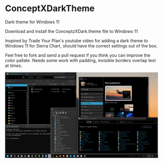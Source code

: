 # ConceptXDarkTheme
Dark theme for Windows 11


Download and install the ConceptzXDark.theme file to Windows 11


Inspired by Trade Your Plan's youtube video for adding a dark theme to Windows 11 for Sierra Chart, should have the correct settings out of the box. 

Feel free to fork and send a pull request if you think you can improve the color pallate.
Needs some work with padding, invisible borders overlap text at times.



![ConceptzXDark-Theme](https://github.com/ConceptzX/ConceptXDark-Theme/blob/main/screenshot.png)
